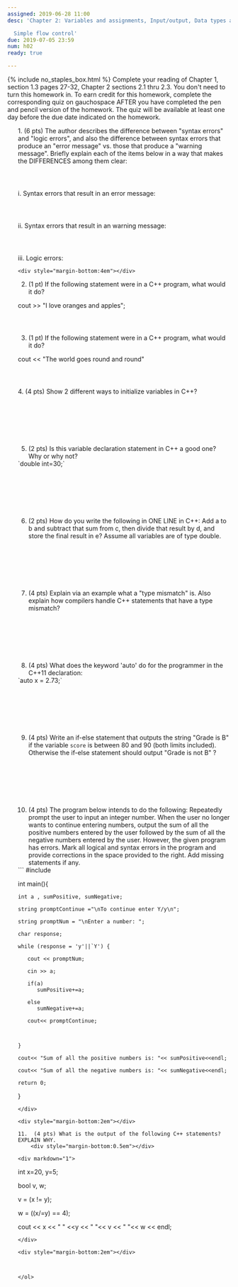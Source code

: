 ```yaml
---
assigned: 2019-06-28 11:00
desc: 'Chapter 2: Variables and assignments, Input/output, Data types and expressions,

  Simple flow control'
due: 2019-07-05 23:59
num: h02
ready: true

---
```

{% include no_staples_box.html %}
Complete your reading of Chapter 1, section 1.3 pages 27-32, Chapter 2 sections 2.1 thru 2.3. You don't need to turn this homework in. To earn credit for this homework, complete the corresponding quiz on gauchospace AFTER you have completed the pen and pencil version of the homework. The quiz will be available at least one day before the due date indicated on the homework.

<ol markdown="1">
1. (6 pts) The author describes the difference between "syntax errors" and "logic errors", and also the difference between syntax errors that produce an "error message" vs. those that produce a "warning message".  Briefly explain each of the items below in a way that makes the DIFFERENCES among them clear:
    <div style="margin-bottom:4em"></div>

  i. Syntax errors that result in an error message:
    <div style="margin-bottom:4em"></div>
  ii. Syntax errors that result in an warning message:
    <div style="margin-bottom:4em"></div>
  iii. Logic errors:

    <div style="margin-bottom:4em"></div>

2.	(1 pt) If the following statement were in a C++ program, what would it do?  
    <div style="margin-bottom:0.5em"></div>
cout >> "I love oranges and apples";

  <div style="margin-bottom:4em"></div>

3.	(1 pt) If the following statement were in a C++ program, what would it do?
  <div style="margin-bottom:1em"></div>
cout << "The world goes round and round"
  <div style="margin-bottom:4em"></div>

<div class="pagebreak"></div>
<div style="margin-bottom:4em"></div>
4.  (4 pts) Show 2 different ways to initialize variables in C++?
  <div style="margin-bottom:8em"></div>

5.  (2 pts) Is this variable declaration statement in C++ a good one? Why or why not?
<div markdown="1">
`double int=30;`
</div>
  <div style="margin-bottom:8em"></div>

6.  (2 pts) How do you write the following in ONE LINE in C++: Add a to b and subtract that sum from c, then divide that result by d, and store the final result in e? Assume all variables are of type double.
  <div style="margin-bottom:8em"></div>


7.  (4 pts) Explain via an example what a "type mismatch" is. Also explain how compilers handle C++ statements that have a type mismatch?

  <div style="margin-bottom:8em"></div>

8.  (4 pts) What does the keyword 'auto' do for the programmer in the C++11 declaration:
<div markdown="1">
  `auto x = 2.73;`
</div>
<div style="margin-bottom:8em"></div>

9. (4 pts) Write an if-else statement that outputs the string "Grade is B" if the variable `score` is between 80 and 90 (both limits included). Otherwise the if-else statement should output "Grade is not B" ?
<div style="margin-bottom:8em"></div>

<div class="pagebreak"></div>
<div style="margin-bottom:4em"></div>

10.  (4 pts) The program below intends to do the following: Repeatedly prompt the user to input an integer number. When the user no longer wants to continue entering numbers, output the sum of all the positive numbers entered by the user followed by the sum of all the negative numbers entered by the user. However, the given program has errors. Mark all logical and syntax errors in the program and provide corrections in the space provided to the right. Add missing statements if any.

<div markdown="1">
```
#include <iostream>

int main(){

    int a , sumPositive, sumNegative;

    string promptContinue ="\nTo continue enter Y/y\n";

    string promptNum = "\nEnter a number: ";

    char response;

    while (response = 'y'||`Y') {

       cout << promptNum;

       cin >> a;

       if(a)
          sumPositive+=a;

       else
          sumNegative+=a;

       cout<< promptContinue;



    }

    cout<< "Sum of all the positive numbers is: "<< sumPositive<<endl;

    cout<< "Sum of all the negative numbers is: "<< sumNegative<<endl;

    return 0;
}
```
</div>

<div style="margin-bottom:2em"></div>

11.  (4 pts) What is the output of the following C++ statements? EXPLAIN WHY.
    <div style="margin-bottom:0.5em"></div>

<div markdown="1">

```
int x=20, y=5;

bool v, w;

v = (x != y);

w = ((x/=y) == 4);

cout << x << " " <<y << " "<< v << " "<< w << endl;

```
</div>

<div style="margin-bottom:2em"></div>



</ol>
